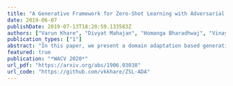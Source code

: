 ```yaml
---
title: "A Generative Framework for Zero-Shot Learning with Adversarial Domain Adaptation"
date: 2019-06-07
publishDate: 2019-07-13T18:20:59.133583Z
authors: ["Varun Khare", "Divyat Mahajan", "Homanga Bharadhwaj", "Vinay Verma", "Piyush Rai"]
publication_types: ["1"]
abstract: "In this paper, we present a domain adaptation based generative framework for Zero-Shot Learning. We explicitly target the problem of domain shift between the seen and unseen class distribution in Zero-Shot Learning (ZSL) and seek to minimize it by developing a generative model and training it via adversarial domain adaptation. Our approach is based on end-to-end learning of the class distributions of seen classes and unseen classes. To enable the model to learn the class distributions of unseen classes, we parameterize these class distributions in terms of the class attribute information (which is available for both seen and unseen classes). This provides a very simple way to learn the class distribution of any unseen class, given only its class attribute information, and no labeled training data. Training this model with adversarial domain adaptation provides robustness against the distribution mismatch between the data from seen and unseen classes. Through a comprehensive set of experiments, we show that our model yields superior accuracies as compared to various state-of-the-art ZSL models, on a variety of benchmark datasets."
featured: true
publication: "*WACV 2020*"
url_pdf: "https://arxiv.org/abs/1906.03038"
url_code: "https://github.com/vkkhare/ZSL-ADA"
---
```


